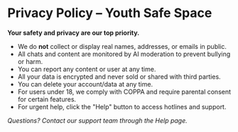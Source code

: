 # Privacy Policy – Youth Safe Space

**Your safety and privacy are our top priority.**

- We do **not** collect or display real names, addresses, or emails in public.
- All chats and content are monitored by AI moderation to prevent bullying or harm.
- You can report any content or user at any time.
- All your data is encrypted and never sold or shared with third parties.
- You can delete your account/data at any time.
- For users under 18, we comply with COPPA and require parental consent for certain features.
- For urgent help, click the "Help" button to access hotlines and support.

*Questions? Contact our support team through the Help page.*